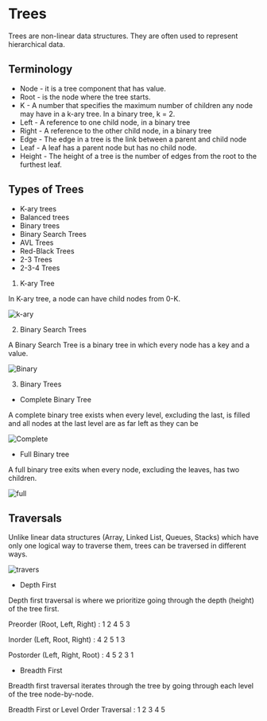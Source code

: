 # Trees

Trees are non-linear data structures. They are often used to represent hierarchical data.

## Terminology

* Node - it is a tree component that has value.
* Root - is the node where the tree starts.
* K - A number that specifies the maximum number of children any node may have in a k-ary tree. In a binary tree, k = 2.
* Left - A reference to one child node, in a binary tree
* Right - A reference to the other child node, in a binary tree
* Edge - The edge in a tree is the link between a parent and child node
* Leaf -  A leaf has a parent node but has no child node.
* Height - The height of a tree is the number of edges from the root to the furthest leaf.

## Types of Trees

* K-ary trees
* Balanced trees
* Binary trees
* Binary Search Trees
* AVL Trees
* Red-Black Trees
* 2-3 Trees
* 2-3-4 Trees

1. K-ary Tree

In K-ary tree, a node can have child nodes from 0-K.

![k-ary](https://media.geeksforgeeks.org/wp-content/uploads/tree-1-1-300x200.jpg)

2. Binary Search Trees

A Binary Search Tree is a binary tree in which every node has a key and a value.

![Binary](https://media.geeksforgeeks.org/wp-content/uploads/BSTSearch.png)

3. Binary Trees

* Complete Binary Tree

A complete binary tree exists when every level, excluding the last, is filled and all nodes at the last level are as far left as they can be

![Complete](https://www.techiedelight.com/wp-content/uploads/Complete-Binary-Tree.png)

* Full Binary tree

A full binary tree exits when every node, excluding the leaves, has two children.

![full](https://www.andrew.cmu.edu/course/15-121/lectures/Trees/pix/full_complete.bmp)

## Traversals

Unlike linear data structures (Array, Linked List, Queues, Stacks) which have only one logical way to traverse them, trees can be traversed in different ways.

![travers](https://media.geeksforgeeks.org/wp-content/cdn-uploads/2009/06/tree12.gif)

* Depth First

Depth first traversal is where we prioritize going through the depth (height) of the tree first.

Preorder (Root, Left, Right) : 1 2 4 5 3

Inorder (Left, Root, Right) : 4 2 5 1 3

Postorder (Left, Right, Root) : 4 5 2 3 1

* Breadth First

Breadth first traversal iterates through the tree by going through each level of the tree node-by-node.

Breadth First or Level Order Traversal : 1 2 3 4 5
